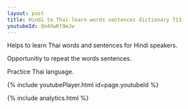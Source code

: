 ```yaml
---
layout: post
title: Hindi to Thai learn words sentences dictionary 713 
youtubeId: Qn4XwKt9mJw
---
```

 
 
Helps to learn Thai words and sentences for Hindi speakers.

Opportunitiy to repeat the words sentences. 

Practice Thai language. 
 
{% include youtubePlayer.html id=page.youtubeId %}
 
 
{% include analytics.html %}